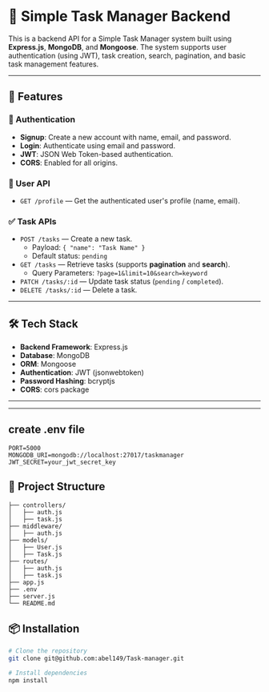 # 📝 Simple Task Manager Backend

This is a backend API for a Simple Task Manager system built using **Express.js**, **MongoDB**, and **Mongoose**. The system supports user authentication (using JWT), task creation, search, pagination, and basic task management features.

---

## 🚀 Features

### 🔐 Authentication
- **Signup**: Create a new account with name, email, and password.
- **Login**: Authenticate using email and password.
- **JWT**: JSON Web Token-based authentication.
- **CORS**: Enabled for all origins.

### 👤 User API
- `GET /profile` — Get the authenticated user's profile (name, email).

### ✅ Task APIs
- `POST /tasks` — Create a new task.
  - Payload: `{ "name": "Task Name" }`
  - Default status: `pending`
- `GET /tasks` — Retrieve tasks (supports **pagination** and **search**).
  - Query Parameters: `?page=1&limit=10&search=keyword`
- `PATCH /tasks/:id` — Update task status (`pending` / `completed`).
- `DELETE /tasks/:id` — Delete a task.

---

## 🛠️ Tech Stack

- **Backend Framework**: Express.js
- **Database**: MongoDB
- **ORM**: Mongoose
- **Authentication**: JWT (jsonwebtoken)
- **Password Hashing**: bcryptjs
- **CORS**: cors package

---
---
## create .env file
```
PORT=5000
MONGODB_URI=mongodb://localhost:27017/taskmanager
JWT_SECRET=your_jwt_secret_key
```
## 📁 Project Structure

```
├── controllers/
│   ├── auth.js
│   ├── task.js
├── middleware/
│   ├── auth.js
├── models/
│   ├── User.js
│   ├── Task.js
├── routes/
│   ├── auth.js
│   ├── task.js
├── app.js
├── .env
├── server.js
└── README.md
```


## 📦 Installation

```bash
# Clone the repository
git clone git@github.com:abel149/Task-manager.git

# Install dependencies
npm install

